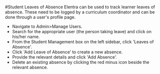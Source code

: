 #Student Leaves of Absence
Elentra can be used to track learner leaves of absence. These need to be logged by a curriculum coordinator and can be done through a user's profile page.

* Navigate to Admin>Manage Users.
* Search for the appropriate user (the person taking leave) and click on his/her name.
* From the Student Management box on the left sidebar, click 'Leaves of Absence'.
* Click 'Add Leave of Absence' to create a new absence.
* Provide the relevant details and click 'Add Absence'.
* Delete an existing absence by clicking the red minus icon beside the relevant absence.
